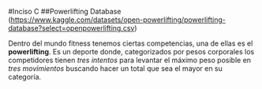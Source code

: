 #Inciso C
##Powerlifting Database (https://www.kaggle.com/datasets/open-powerlifting/powerlifting-database?select=openpowerlifting.csv)

Dentro del mundo fitness tenemos ciertas competencias, una de ellas es el **powerlifting**. Es un deporte donde, categorizados por pesos corporales los competidores tienen *tres intentos* para levantar el máximo peso posible en *tres movimientos* buscando hacer un total que sea el mayor en su categoría. 

